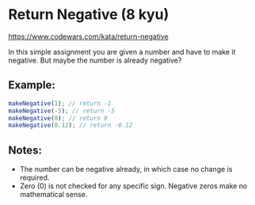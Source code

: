 # Return Negative (8 kyu)

https://www.codewars.com/kata/return-negative

In this simple assignment you are given a number and have to make it negative. But maybe the number is already negative?

## Example:

```js
makeNegative(1); // return -1
makeNegative(-5); // return -5
makeNegative(0); // return 0
makeNegative(0.12); // return -0.12
```

## Notes:

- The number can be negative already, in which case no change is required.
- Zero (0) is not checked for any specific sign. Negative zeros make no mathematical sense.
